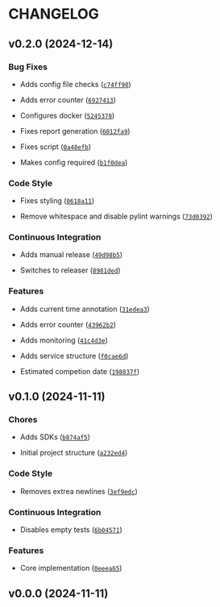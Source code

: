 # CHANGELOG


## v0.2.0 (2024-12-14)

### Bug Fixes

- Adds config file checks
  ([`c74ff90`](https://github.com/UCSD-E4E/label-studio-slack-reporter/commit/c74ff9058ca10046442f86092b7b9e0b8c40ec0e))

- Adds error counter
  ([`6927413`](https://github.com/UCSD-E4E/label-studio-slack-reporter/commit/6927413fda9a563ff8adc103c4a8cbc1a544e0be))

- Configures docker
  ([`5245378`](https://github.com/UCSD-E4E/label-studio-slack-reporter/commit/52453785ea96216eb1ef6f24a6e0d507df5b757b))

- Fixes report generation
  ([`6012fa9`](https://github.com/UCSD-E4E/label-studio-slack-reporter/commit/6012fa9033a516b8438a24e20534c6529bcbf508))

- Fixes script
  ([`0a48efb`](https://github.com/UCSD-E4E/label-studio-slack-reporter/commit/0a48efb433e5f79fa7d49d42586f82f49f574241))

- Makes config required
  ([`b1f0dea`](https://github.com/UCSD-E4E/label-studio-slack-reporter/commit/b1f0dea3580e188e8db868d350697b6ba008bd28))

### Code Style

- Fixes styling
  ([`0618a11`](https://github.com/UCSD-E4E/label-studio-slack-reporter/commit/0618a119b6369e5ada92ea88d374e2d9ce1a8b62))

- Remove whitespace and disable pylint warnings
  ([`73d0392`](https://github.com/UCSD-E4E/label-studio-slack-reporter/commit/73d0392665d8add56a3a5d34f058bd81075dbbca))

### Continuous Integration

- Adds manual release
  ([`49d98b5`](https://github.com/UCSD-E4E/label-studio-slack-reporter/commit/49d98b5c0bea3961081a6cf5c549c8e9af50c5fc))

- Switches to releaser
  ([`8981ded`](https://github.com/UCSD-E4E/label-studio-slack-reporter/commit/8981ded6ce4db801cce56fd52c0e4121867ab864))

### Features

- Adds current time annotation
  ([`31edea3`](https://github.com/UCSD-E4E/label-studio-slack-reporter/commit/31edea309bb09bac4bd36356edb9aa8ff7854604))

- Adds error counter
  ([`43962b2`](https://github.com/UCSD-E4E/label-studio-slack-reporter/commit/43962b263e9dfda5843dfb13b0f8a1500fda176b))

- Adds monitoring
  ([`41c4d3e`](https://github.com/UCSD-E4E/label-studio-slack-reporter/commit/41c4d3ea63e19a1b3b2d20f84d8d6f2eca3fc024))

- Adds service structure
  ([`f0cae6d`](https://github.com/UCSD-E4E/label-studio-slack-reporter/commit/f0cae6d419556c44f6ca353bdfee6ee13a7c4c1b))

- Estimated competion date
  ([`198837f`](https://github.com/UCSD-E4E/label-studio-slack-reporter/commit/198837fddf703d7acdc3b832b878bc658561c311))


## v0.1.0 (2024-11-11)

### Chores

- Adds SDKs
  ([`b874af5`](https://github.com/UCSD-E4E/label-studio-slack-reporter/commit/b874af5a483a909505f9bc9d652a2fa4b67f61cb))

- Initial project structure
  ([`a232ed4`](https://github.com/UCSD-E4E/label-studio-slack-reporter/commit/a232ed497c97a919a5a2ffa1ec8388093d45c02b))

### Code Style

- Removes extrea newlines
  ([`3ef9edc`](https://github.com/UCSD-E4E/label-studio-slack-reporter/commit/3ef9edc5ece2eb0d49cb5d6d4dda178ba080aae9))

### Continuous Integration

- Disables empty tests
  ([`6b04571`](https://github.com/UCSD-E4E/label-studio-slack-reporter/commit/6b04571c980cbb75b1fabe6fd6641f61a78b200b))

### Features

- Core implementation
  ([`0eeea65`](https://github.com/UCSD-E4E/label-studio-slack-reporter/commit/0eeea654d73aaaf459b1baeaab0c2dd5a7acaf60))


## v0.0.0 (2024-11-11)
